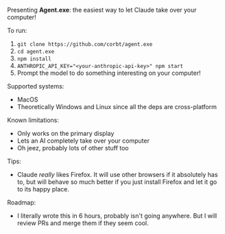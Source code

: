 Presenting **Agent.exe**: the easiest way to let Claude take over your computer!

To run:

1.  `git clone https://github.com/corbt/agent.exe`
2.  `cd agent.exe`
3.  `npm install`
4.  `ANTHROPIC_API_KEY="<your-anthropic-api-key>" npm start`
5.  Prompt the model to do something interesting on your computer!

Supported systems:

- MacOS
- Theoretically Windows and Linux since all the deps are cross-platform

Known limitations:

- Only works on the primary display
- Lets an AI completely take over your computer
- Oh jeez, probably lots of other stuff too

Tips:

- Claude _really_ likes Firefox. It will use other browsers if it absolutely has to, but will behave so much better if you just install Firefox and let it go to its happy place.

Roadmap:

- I literally wrote this in 6 hours, probably isn't going anywhere. But I will review PRs and merge them if they seem cool.
